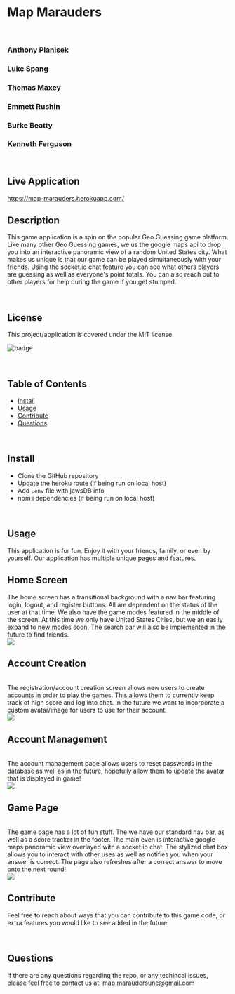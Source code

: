 # Map Marauders
<br>

### Anthony Planisek

### Luke Spang

### Thomas Maxey

### Emmett Rushin

### Burke Beatty

### Kenneth Ferguson 
<br>


## Live Application
https://map-marauders.herokuapp.com/
<br>

    
## Description

This game application is a spin on the popular Geo Guessing game platform. Like many other Geo Guessing games, we us the google maps api to drop you into an interactive panoramic view of a random United States city. What makes us unique is that our game can be played simultaneously with your friends. Using the socket.io chat feature you can see what others players are guessing as well as everyone's point totals. You can also reach out to other players for help during the game if you get stumped. 

<br>

## License

This project/application is covered under the MIT license.

![badge](https://img.shields.io/badge/license-MIT-brightgreen)

<br>


## Table of Contents

* [Install](#Install)
* [Usage](#Usage)
* [Contribute](#Contribute)
* [Questions](#Questions)
<br>
    

## Install

- Clone the GitHub repository
- Update the heroku route (if being run on local host)
- Add `.env` file with jawsDB info
- npm i dependencies (if being run on local host)

<br>

## Usage

This application is for fun. Enjoy it with your friends, family, or even by yourself. Our application has multiple unique pages and features. 
<br>

## Home Screen
The home screen has a transitional background with a nav bar featuring login, logout, and register buttons. All are dependent on the status of the user at that time. We also have the game modes featured in the middle of the screen. At this time we only have United States Cities, but we an easily expand to new modes soon. The search bar will also be implemented in the future to find friends. 
<br>
<img src="public/pics/HomeScreen.png">
<br>

## Account Creation
<br>
The registration/account creation screen allows new users to create accounts in order to play the games. This allows them to currently keep track of high score and log into chat. In the future we want to incorporate a custom avatar/image for users to use for their account. 
<br>
<img src="public/pics/AccountCreation.png">
<br>

## Account Management
<br>
The account management page allows users to reset passwords in the database as well as in the future, hopefully allow them to update the avatar that is displayed in game!
<br>
<img src="public/pics/AccountManagement.png">
<br>

## Game Page
<br>
The game page has a lot of fun stuff. The we have our standard nav bar, as well as a score tracker in the footer. The main even is interactive google maps panoramic view overlayed with a socket.io chat. The stylized chat box allows you to interact with other uses as well as notifies you when your answer is correct. The page also refreshes after a correct answer to move onto the next round!
<br>
<img src="public/pics/GameScreen.png">
<br>

## Contribute

Feel free to reach about ways that you can contribute to this game code, or extra features you would like to see added in the future. 


<br>

## Questions

If there are any questions regarding the repo, or any techincal issues, please feel free to contact us at: map.maraudersunc@gmail.com 
